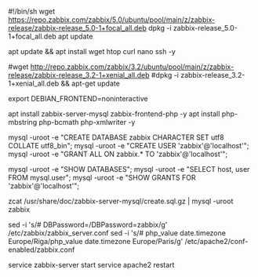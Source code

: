 #!/bin/sh
wget https://repo.zabbix.com/zabbix/5.0/ubuntu/pool/main/z/zabbix-release/zabbix-release_5.0-1+focal_all.deb
dpkg -i zabbix-release_5.0-1+focal_all.deb
apt update

apt update && apt install wget htop curl nano ssh -y

#wget http://repo.zabbix.com/zabbix/3.2/ubuntu/pool/main/z/zabbix-release/zabbix-release_3.2-1+xenial_all.deb
#dpkg -i zabbix-release_3.2-1+xenial_all.deb && apt-get update

export DEBIAN_FRONTEND=noninteractive

apt install zabbix-server-mysql zabbix-frontend-php -y
apt install php-mbstring php-bcmath php-xmlwriter -y

mysql -uroot -e "CREATE DATABASE zabbix CHARACTER SET utf8 COLLATE utf8_bin";
mysql -uroot -e "CREATE USER 'zabbix'@'localhost'";
mysql -uroot -e "GRANT ALL ON zabbix.* TO 'zabbix'@'localhost'";

mysql -uroot -e "SHOW DATABASES";
mysql -uroot -e "SELECT host, user FROM mysql.user";
mysql -uroot -e "SHOW GRANTS FOR 'zabbix'@'localhost'";

zcat /usr/share/doc/zabbix-server-mysql/create.sql.gz | mysql -uroot zabbix

sed -i 's/# DBPassword=/DBPassword=zabbix/g' /etc/zabbix/zabbix_server.conf
sed -i 's/# php_value date.timezone Europe\/Riga/php_value date.timezone Europe\/Paris/g' /etc/apache2/conf-enabled/zabbix.conf

service zabbix-server start
service apache2 restart
